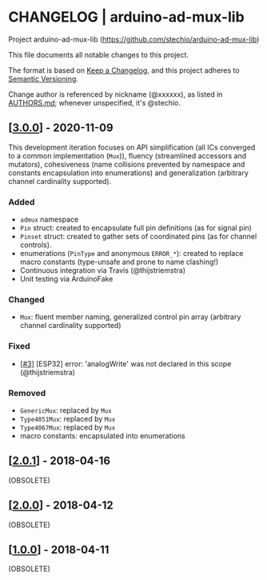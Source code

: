 # CHANGELOG | arduino-ad-mux-lib
Project arduino-ad-mux-lib (https://github.com/stechio/arduino-ad-mux-lib)

This file documents all notable changes to this project.

The format is based on [Keep a Changelog](https://keepachangelog.com/en/1.0.0/),
and this project adheres to [Semantic Versioning](https://semver.org/spec/v2.0.0.html).

Change author is referenced by nickname (@xxxxxx), as listed in [AUTHORS.md](AUTHORS.md); whenever unspecified, it's @stechio.

## [[3.0.0](https://github.com/stechio/arduino-ad-mux-lib/releases/tag/3.0.0)] - 2020-11-09

This development iteration focuses on API simplification (all ICs converged to a common implementation (`Mux`)), fluency (streamlined accessors and mutators), cohesiveness (name collisions prevented by namespace and constants encapsulation into enumerations) and generalization (arbitrary channel cardinality supported).

### Added
- `admux` namespace
- `Pin` struct: created to encapsulate full pin definitions (as for signal pin)
- `Pinset` struct: created to gather sets of coordinated pins (as for channel controls).
- enumerations (`PinType` and anonymous `ERROR_*`): created to replace macro constants (type-unsafe and prone to name clashing!)
- Continuous integration via Travis (@thijstriemstra)
- Unit testing via ArduinoFake

### Changed
- `Mux`: fluent member naming, generalized control pin array (arbitrary channel cardinality supported)

### Fixed
- [[#3]](https://github.com/stechio/arduino-ad-mux-lib/issues/3) [ESP32] error: 'analogWrite' was not declared in this scope (@thijstriemstra)

### Removed
- `GenericMux`: replaced by `Mux`
- `Type4051Mux`: replaced by `Mux`
- `Type4067Mux`: replaced by `Mux`
- macro constants: encapsulated into enumerations

## [[2.0.1](https://github.com/stechio/arduino-ad-mux-lib/releases/tag/2.0.1)] - 2018-04-16

(OBSOLETE)

## [[2.0.0](https://github.com/stechio/arduino-ad-mux-lib/releases/tag/2.0.0)] - 2018-04-12

(OBSOLETE)

## [[1.0.0](https://github.com/stechio/arduino-ad-mux-lib/releases/tag/1.0.0)] - 2018-04-11

(OBSOLETE)
